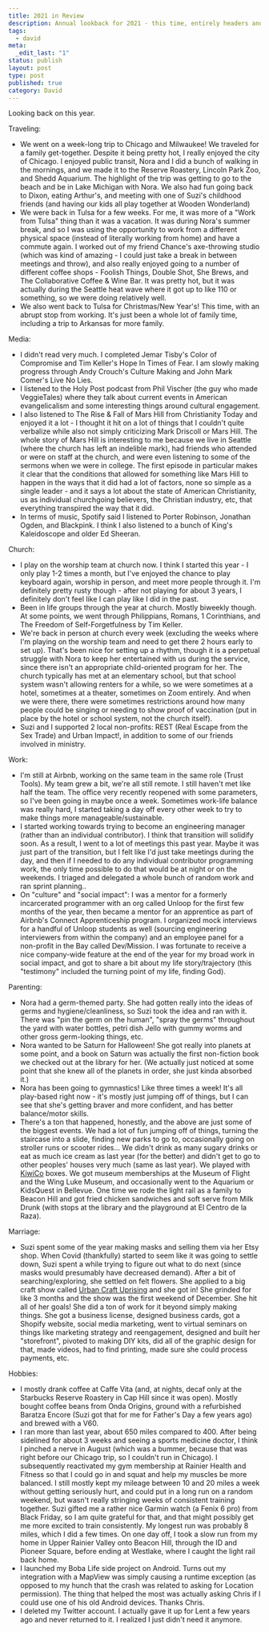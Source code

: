 ```yaml
---
title: 2021 in Review
description: Annual lookback for 2021 - this time, entirely headers and bullet points.
tags:
  - david
meta:
  _edit_last: "1"
status: publish
layout: post
type: post
published: true
category: David
---
```


Looking back on this year.

Traveling:
- We went on a week-long trip to Chicago and Milwaukee! We traveled for a family get-together. Despite it being pretty hot, I really enjoyed the city of Chicago. I enjoyed public transit, Nora and I did a bunch of walking in the mornings, and we made it to the Reserve Roastery, Lincoln Park Zoo, and Shedd Aquarium. The highlight of the trip was getting to go to the beach and be in Lake Michigan with Nora. We also had fun going back to Dixon, eating Arthur's, and meeting with one of Suzi's childhood friends (and having our kids all play together at Wooden Wonderland)
- We were back in Tulsa for a few weeks. For me, it was more of a "Work from Tulsa" thing than it was a vacation. It was during Nora's summer break, and so I was using the opportunity to work from a different physical space (instead of literally working from home) and have a commute again. I worked out of my friend Chance's axe-throwing studio (which was kind of amazing - I could just take a break in between meetings and throw), and also really enjoyed going to a number of different coffee shops - Foolish Things, Double Shot, She Brews, and The Collaborative Coffee & Wine Bar. It was pretty hot, but it was actually during the Seattle heat wave where it got up to like 110 or something, so we were doing relatively well.
- We also went back to Tulsa for Christmas/New Year's! This time, with an abrupt stop from working. It's just been a whole lot of family time, including a trip to Arkansas for more family.

Media:
- I didn't read very much. I completed Jemar Tisby's Color of Compromise and Tim Keller's Hope In Times of Fear. I am slowly making progress through Andy Crouch's Culture Making and John Mark Comer's Live No Lies.
- I listened to the Holy Post podcast from Phil Vischer (the guy who made VeggieTales) where they talk about current events in American evangelicalism and some interesting things around cultural engagement.
- I also listened to The Rise & Fall of Mars Hill from Christianity Today and enjoyed it a lot - I thought it hit on a lot of things that I couldn't quite verbalize while also not simply criticizing Mark Driscoll or Mars Hill. The whole story of Mars Hill is interesting to me because we live in Seattle (where the church has left an indelible mark), had friends who attended or were on staff at the church, and were even listening to some of the sermons when we were in college. The first episode in particular makes it clear that the conditions that allowed for something like Mars Hill to happen in the ways that it did had a lot of factors, none so simple as a single leader - and it says a lot about the state of American Christianity, us as individual churchgoing believers, the Christian industry, etc, that everything transpired the way that it did.
- In terms of music, Spotify said I listened to Porter Robinson, Jonathan Ogden, and Blackpink. I think I also listened to a bunch of King's Kaleidoscope and older Ed Sheeran.

Church:
- I play on the worship team at church now. I think I started this year - I only play 1-2 times a month, but I've enjoyed the chance to play keyboard again, worship in person, and meet more people through it. I'm definitely pretty rusty though - after not playing for about 3 years, I definitely don't feel like I can play like I did in the past.
- Been in life groups through the year at church. Mostly biweekly though. At some points, we went through Philippians, Romans, 1 Corinthians, and The Freedom of Self-Forgetfulness by Tim Keller.
- We're back in person at church every week (excluding the weeks where I'm playing on the worship team and need to get there 2 hours early to set up). That's been nice for setting up a rhythm, though it is a perpetual struggle with Nora to keep her entertained with us during the service, since there isn't an appropriate child-oriented program for her. The church typically has met at an elementary school, but that school system wasn't allowing renters for a while, so we were sometimes at a hotel, sometimes at a theater, sometimes on Zoom entirely. And when we were there, there were sometimes restrictions around how many people could be singing or needing to show proof of vaccination (put in place by the hotel or school system, not the church itself).
- Suzi and I supported 2 local non-profits: REST (Real Escape from the Sex Trade) and Urban Impact!, in addition to some of our friends involved in ministry.

Work:
- I'm still at Airbnb, working on the same team in the same role (Trust Tools). My team grew a bit, we're all still remote. I still haven't met like half the team. The office very recently reopened with some parameters, so I've been going in maybe once a week. Sometimes work-life balance was really hard, I started taking a day off every other week to try to make things more manageable/sustainable.
- I started working towards trying to become an engineering manager (rather than an individual contributor). I think that transition will solidify soon. As a result, I went to a lot of meetings this past year. Maybe it was just part of the transition, but I felt like I'd just take meetings during the day, and then if I needed to do any individual contributor programming work, the only time possible to do that would be at night or on the weekends. I triaged and delegated a whole bunch of random work and ran sprint planning..
- On "culture" and "social impact": I was a mentor for a formerly incarcerated programmer with an org called Unloop for the first few months of the year, then became a mentor for an apprentice as part of Airbnb's Connect Apprenticeship program. I organized mock interviews for a handful of Unloop students as well (sourcing engineering interviewers from within the company) and an employee panel for a non-profit in the Bay called Dev/Mission. I was fortunate to receive a nice company-wide feature at the end of the year for my broad work in social impact, and got to share a bit about my life story/trajectory (this "testimony" included the turning point of my life, finding God).

Parenting:
- Nora had a germ-themed party. She had gotten really into the ideas of germs and hygiene/cleanliness, so Suzi took the idea and ran with it. There was "pin the germ on the human", "spray the germs" throughout the yard with water bottles, petri dish Jello with gummy worms and other gross germ-looking things, etc.
- Nora wanted to be Saturn for Halloween! She got really into planets at some point, and a book on Saturn was actually the first non-fiction book we checked out at the library for her. (We actually just noticed at some point that she knew all of the planets in order, she just kinda absorbed it.)
- Nora has been going to gymnastics! Like three times a week! It's all play-based right now - it's mostly just jumping off of things, but I can see that she's getting braver and more confident, and has better balance/motor skills.
- There's a ton that happened, honestly, and the above are just some of the biggest events. We had a lot of fun jumping off of things, turning the staircase into a slide, finding new parks to go to, occasionally going on stroller runs or scooter rides... We didn't drink as many sugary drinks or eat as much ice cream as last year (for the better) and didn't get to go to other peoples' houses very much (same as last year). We played with [KiwiCo](https://www.kiwico.com/) boxes. We got museum memberships at the Museum of Flight and the Wing Luke Museum, and occasionally went to the Aquarium or KidsQuest in Bellevue. One time we rode the light rail as a family to Beacon Hill and got fried chicken sandwiches and soft serve from Milk Drunk (with stops at the library and the playground at El Centro de la Raza).

Marriage:
- Suzi spent some of the year making masks and selling them via her Etsy shop. When Covid (thankfully) started to seem like it was going to settle down, Suzi spent a while trying to figure out what to do next (since masks would presumably have decreased demand). After a bit of searching/exploring, she settled on felt flowers. She applied to a big craft show called [Urban Craft Uprising](https://urbancraftuprising.com/) and she got in! She grinded for like 3 months and the show was the first weekend of December. She hit all of her goals! She did a ton of work for it beyond simply making things. She got a business license, designed business cards, got a Shopify website, social media marketing, went to virtual seminars on things like marketing strategy and reengagement, designed and built her "storefront", pivoted to making DIY kits, did all of the graphic design for that, made videos, had to find printing, made sure she could process payments, etc.

Hobbies:
- I mostly drank coffee at Caffe Vita (and, at nights, decaf only at the Starbucks Reserve Roastery in Cap Hill since it was open). Mostly bought coffee beans from Onda Origins, ground with a refurbished Baratza Encore (Suzi got that for me for Father's Day a few years ago) and brewed with a V60.
- I ran more than last year, about 650 miles compared to 400. After being sidelined for about 3 weeks and seeing a sports medicine doctor, I think I pinched a nerve in August (which was a bummer, because that was right before our Chicago trip, so I couldn't run in Chicago). I subsequently reactivated my gym membership at Rainier Health and Fitness so that I could go in and squat and help my muscles be more balanced. I still mostly kept my mileage between 10 and 20 miles a week without getting seriously hurt, and could put in a long run on a random weekend, but wasn't really stringing weeks of consistent training together. Suzi gifted me a rather nice Garmin watch (a Fenix 6 pro) from Black Friday, so I am quite grateful for that, and that might possibly get me more excited to train consistently. My longest run was probably 8 miles, which I did a few times. On one day off, I took a slow run from my home in Upper Rainier Valley onto Beacon Hill, through the ID and Pioneer Square, before ending at Westlake, where I caught the light rail back home.
- I launched my Boba Life side project on Android. Turns out my integration with a MapView was simply causing a runtime exception (as opposed to my hunch that the crash was related to asking for Location permission). The thing that helped the most was actually asking Chris if I could use one of his old Android devices. Thanks Chris.
- I deleted my Twitter account. I actually gave it up for Lent a few years ago and never returned to it. I realized I just didn't need it anymore.
